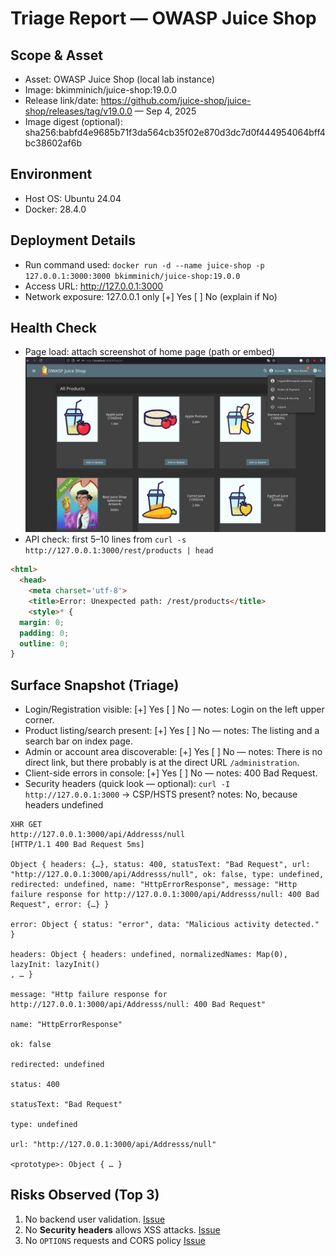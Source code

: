 # Triage Report — OWASP Juice Shop

## Scope & Asset
- Asset: OWASP Juice Shop (local lab instance)
- Image: bkimminich/juice-shop:19.0.0
- Release link/date: https://github.com/juice-shop/juice-shop/releases/tag/v19.0.0 — Sep 4, 2025
- Image digest (optional): sha256:babfd4e9685b71f3da564cb35f02e870d3dc7d0f444954064bff4bc38602af6b

## Environment
- Host OS: Ubuntu 24.04
- Docker: 28.4.0

## Deployment Details
- Run command used: `docker run -d --name juice-shop -p 127.0.0.1:3000:3000 bkimminich/juice-shop:19.0.0`
- Access URL: http://127.0.0.1:3000
- Network exposure: 127.0.0.1 only [+] Yes  [ ] No  (explain if No)

## Health Check
- Page load: attach screenshot of home page (path or embed)
![asset](/assets/lab1/image.png)
- API check: first 5–10 lines from `curl -s http://127.0.0.1:3000/rest/products | head`
```html
<html>
  <head>
    <meta charset='utf-8'> 
    <title>Error: Unexpected path: /rest/products</title>
    <style>* {
  margin: 0;
  padding: 0;
  outline: 0;
}
```

## Surface Snapshot (Triage)
- Login/Registration visible: [+] Yes  [ ] No — notes: Login on the left upper corner.
- Product listing/search present: [+] Yes  [ ] No — notes: The listing and a search bar on index page.
- Admin or account area discoverable: [+] Yes  [ ] No — notes: There is no direct link, but there probably is at the direct URL `/administration`.
- Client-side errors in console: [+] Yes  [ ] No — notes: 400 Bad Request.
- Security headers (quick look — optional): `curl -I http://127.0.0.1:3000` → CSP/HSTS present? notes: No, because headers undefined

```
XHR GET
http://127.0.0.1:3000/api/Addresss/null
[HTTP/1.1 400 Bad Request 5ms]

Object { headers: {…}, status: 400, statusText: "Bad Request", url: "http://127.0.0.1:3000/api/Addresss/null", ok: false, type: undefined, redirected: undefined, name: "HttpErrorResponse", message: "Http failure response for http://127.0.0.1:3000/api/Addresss/null: 400 Bad Request", error: {…} }
​
error: Object { status: "error", data: "Malicious activity detected." }
​
headers: Object { headers: undefined, normalizedNames: Map(0), lazyInit: lazyInit()
, … }
​
message: "Http failure response for http://127.0.0.1:3000/api/Addresss/null: 400 Bad Request"
​
name: "HttpErrorResponse"
​
ok: false
​
redirected: undefined
​
status: 400
​
statusText: "Bad Request"
​
type: undefined
​
url: "http://127.0.0.1:3000/api/Addresss/null"
​
<prototype>: Object { … }
```

## Risks Observed (Top 3)
1) No backend user validation. [Issue](https://github.com/projacktor/F25-DevSecOps-Intro/issues/3)
2) No **Security headers** allows XSS attacks. [Issue](https://github.com/projacktor/F25-DevSecOps-Intro/issues/2)
3) No `OPTIONS` requests and CORS policy [Issue](https://github.com/projacktor/F25-DevSecOps-Intro/issues/4)
